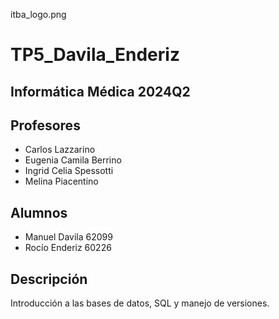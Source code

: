 <img>itba_logo.png</img>

# TP5_Davila_Enderiz

## Informática Médica 2024Q2

## Profesores

- Carlos Lazzarino
- Eugenia Camila Berrino
- Ingrid Celia Spessotti
- Melina Piacentino

## Alumnos 

- Manuel Davila 62099
- Rocío Enderiz 60226

## Descripción

Introducción a las bases de datos, SQL y manejo de versiones.